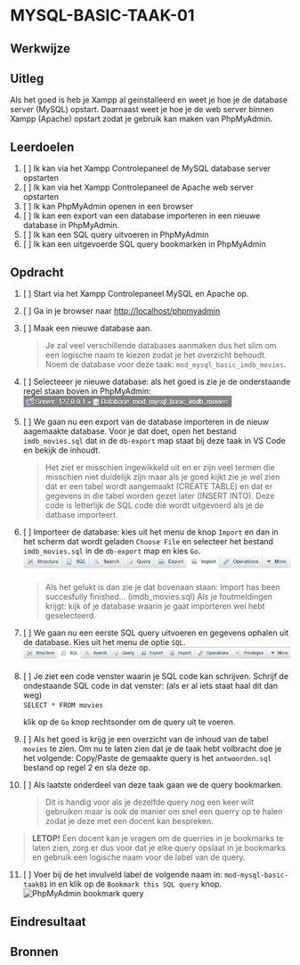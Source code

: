 # MYSQL-BASIC-TAAK-01

## Werkwijze

## Uitleg

Als het goed is heb je Xampp al geinstalleerd en weet je hoe je de database server (MySQL) opstart. Daarnaast weet je hoe je de web server binnen Xampp (Apache) opstart zodat je gebruik kan maken van PhpMyAdmin.

## Leerdoelen

1. [ ] Ik kan via het Xampp Controlepaneel de MySQL database server opstarten
2. [ ] Ik kan via het Xampp Controlepaneel de Apache web server opstarten
3. [ ] Ik kan PhpMyAdmin openen in een browser
4. [ ] Ik kan een export van een database importeren in een nieuwe database in PhpMyAdmin.
5. [ ] Ik kan een SQL query uitvoeren in PhpMyAdmin
6. [ ] Ik kan een uitgevoerde SQL query bookmarken in PhpMyAdmin

## Opdracht

1. [ ] Start via het Xampp Controlepaneel MySQL en Apache op.
2. [ ] Ga in je browser naar [http://localhost/phpmyadmin ](http://localhost/phpmyadmin/)
3. [ ] Maak een nieuwe database aan. 
   > Je zal veel verschillende databases aanmaken dus het slim om een logische naam te kiezen zodat je het overzicht behoudt. Noem de database voor deze taak: `mod_mysql_basic_imdb_movies`.  
4. [ ] Selecteeer je nieuwe database: als het goed is zie je de onderstaande regel staan boven in PhpMyAdmin: ![](img/db-selected.jpg)
5. [ ] We gaan nu een export van de database importeren in de nieuw aagemaakte database. Voor je dat doet, open het bestand `imdb_movies.sql` dat in de `db-export` map staat bij deze taak in VS Code en bekijk de inhoudt. 
    > Het ziet er misschien ingewikkeld uit en er zijn veel termen die misschien niet duidelijk zijn maar als je goed kijkt zie je wel zien dat er een tabel wordt aangemaakt (CREATE TABLE) en dat er gegevens in die tabel worden gezet later (INSERT INTO). Deze code is letterlijk de SQL code die wordt uitgevoerd als je de datbase importeert.

6. [ ] Importeer de database: kies uit het menu de knop `Import` en dan in het scherm dat wordt geladen `Choose File` en selecteer het bestand `imdb_movies.sql` in de `db-export` map en kies `Go`.  
   ![PhpMyAdmin bookmark query](img/phpmyadmin-options-import.jpg)  

    > Als het gelukt is dan zie je dat bovenaan staan: Import has been succesfully finished... (imdb_movies.sql) Als je foutmeldingen krijgt: kijk of je database waarin je gaat importeren wel hebt geselecteerd.
1. [ ]  We gaan nu een eerste SQL query uitvoeren en gegevens ophalen uit de database. Kies uit het menu de optie `SQL`.
![PhpMyAdmin bookmark query](img/phpmyadmin-options-sql.jpg)  

2. [ ]  Je ziet een code venster waarin je SQL code kan schrijven. Schrijf de ondestaande SQL code in dat venster: (als er al iets staat haal dit dan weg)   
   ```SELECT * FROM movies ``` 

   klik op de `Go` knop rechtsonder om de query uit te voeren.

3.  [ ] Als het goed is krijg je een overzicht van de inhoud van de tabel `movies` te zien. Om nu te laten zien dat je de taak hebt volbracht doe je het volgende:
    Copy/Paste de gemaakte query is het `antwoorden.sql` bestand op regel 2 en sla deze op. 
4.  [ ] Als laatste onderdeel van deze taak gaan we de query bookmarken. 
    > Dit is handig voor als je dezelfde query nog een keer wilt gebruiken maar is ook de manier om snel een querry op te halen zodat je deze met een docent kan bespreken.
    
> **LETOP!** Een docent kan je vragen om de querries in je bookmarks te laten zien, zorg er dus voor dat je elke query opslaat in je bookmarks en gebruik een logische naam voor de label van de query.

11. [ ] Voer bij de het invulveld label de volgende naam in: `mod-mysql-basic-taak01` in en klik op de `Bookmark this SQL query` knop.  
![PhpMyAdmin bookmark query](img/bookmark-query.jpg)


## Eindresultaat

## Bronnen

